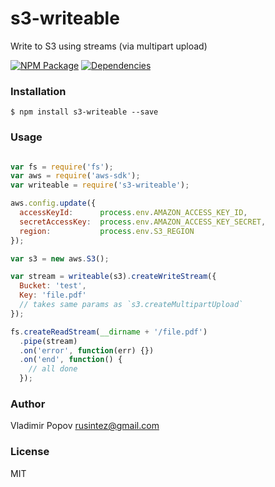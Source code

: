 # s3-writeable

Write to S3 using streams (via multipart upload)

[![NPM Package](https://img.shields.io/npm/v/s3-writeable.svg?style=flat)](https://www.npmjs.org/package/s3-writeable)
[![Dependencies](https://david-dm.org/seedalpha/s3-writeable.svg)](https://david-dm.org/seedalpha/s3-writeable)

### Installation

    $ npm install s3-writeable --save
    
### Usage

```javascript

var fs = require('fs');
var aws = require('aws-sdk');
var writeable = require('s3-writeable');

aws.config.update({
  accessKeyId:      process.env.AMAZON_ACCESS_KEY_ID,
  secretAccessKey:  process.env.AMAZON_ACCESS_KEY_SECRET,
  region:           process.env.S3_REGION
});

var s3 = new aws.S3();

var stream = writeable(s3).createWriteStream({
  Bucket: 'test',
  Key: 'file.pdf'
  // takes same params as `s3.createMultipartUpload`
});

fs.createReadStream(__dirname + '/file.pdf')
  .pipe(stream)
  .on('error', function(err) {})
  .on('end', function() {
    // all done
  });

```

### Author

Vladimir Popov <rusintez@gmail.com>

### License

MIT